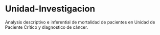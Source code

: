 # Unidad-Investigacion
Analysis descriptivo e inferential de mortalidad de pacientes en Unidad de Paciente Crítico y diagnostico de cáncer.
